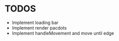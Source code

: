 # TODOS

- Implement loading bar
- Implement render pacdots
- Implement handleMovement and move until edge